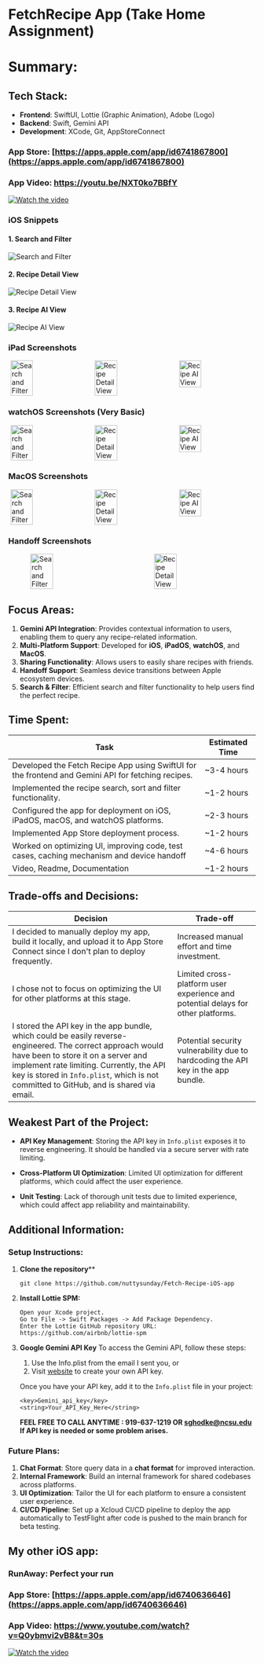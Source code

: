# FetchRecipe App (Take Home Assignment)

# Summary:

## Tech Stack:
- **Frontend**: SwiftUI, Lottie (Graphic Animation), Adobe (Logo)
- **Backend**: Swift, Gemini API
- **Development**: XCode, Git, AppStoreConnect

### App Store: [https://apps.apple.com/app/id6741867800](https://apps.apple.com/app/id6741867800)

### App Video: https://youtu.be/NXT0ko7BBfY

[![Watch the video](https://img.youtube.com/vi/NXT0ko7BBfY/0.jpg)](https://youtu.be/NXT0ko7BBfY)


### iOS Snippets

#### 1. Search and Filter
![Search and Filter](ReadmeImages/search.gif)

#### 2. Recipe Detail View
![Recipe Detail View](ReadmeImages/detail.gif)

#### 3. Recipe AI View
![Recipe AI View](ReadmeImages/ai.gif)


### iPad Screenshots
<div style="display: flex; justify-content: space-around;">
  <img src="ReadmeImages/iPad/5.png" alt="Search and Filter" width="30%" style="margin-right: 10px;" />
  <img src="ReadmeImages/iPad/6.png" " alt="Recipe Detail View" width="30%" style="margin-right: 10px;" />
  <img src="ReadmeImages/iPad/3.png"  alt="Recipe AI View" width="30%" />
</div>


### watchOS Screenshots (Very Basic)
<div style="display: flex; justify-content: space-around;">
  <img src="ReadmeImages/watchOS/1.png" alt="Search and Filter" width="30%" style="margin-right: 10px;" />
  <img src="ReadmeImages/watchOS/2.png" " alt="Recipe Detail View" width="30%" style="margin-right: 10px;" />
  <img src="ReadmeImages/watchOS/3.png"  alt="Recipe AI View" width="30%" />
</div>

### MacOS Screenshots
<div style="display: flex; justify-content: space-around;">
  <img src="ReadmeImages/MacOS/1.png" alt="Search and Filter" width="30%" style="margin-right: 10px;" />
  <img src="ReadmeImages/MacOS/2.png" " alt="Recipe Detail View" width="30%" style="margin-right: 10px;" />
  <img src="ReadmeImages/MacOS/3.png"  alt="Recipe AI View" width="30%" />
</div>

### Handoff Screenshots
<div style="display: flex; justify-content: space-around;">
  <img src="ReadmeImages/Handoff/1.png" alt="Search and Filter" width="30%" style="margin-right: 10px;" />
  <img src="ReadmeImages/Handoff/2.png" " alt="Recipe Detail View" width="30%" style="margin-right: 10px;" />
</div>




## Focus Areas:
1. **Gemini API Integration**: Provides contextual information to users, enabling them to query any recipe-related information.
2. **Multi-Platform Support**: Developed for **iOS**, **iPadOS**, **watchOS**, and **MacOS**.
3. **Sharing Functionality**: Allows users to easily share recipes with friends.
4. **Handoff Support**: Seamless device transitions between Apple ecosystem devices.
5. **Search & Filter**: Efficient search and filter functionality to help users find the perfect recipe.

## Time Spent: 

| **Task**                                                                                             | **Estimated Time**   |
|------------------------------------------------------------------------------------------------------|----------------------|
| Developed the Fetch Recipe App using SwiftUI for the frontend and Gemini API for fetching recipes.   | ~3-4 hours           |
| Implemented the recipe search, sort and filter functionality.                                        | ~1-2 hours           |
| Configured the app for deployment on iOS, iPadOS, macOS, and watchOS platforms.                      | ~2-3 hours           |
| Implemented App Store deployment process.                                                            | ~1-2 hours           |
| Worked on optimizing UI, improving code, test cases, caching mechanism and device handoff            | ~4-6 hours           |
| Video, Readme, Documentation                                                                         | ~1-2 hours           |


## Trade-offs and Decisions:

| **Decision**                                                                                         | **Trade-off**                           |
|------------------------------------------------------------------------------------------------------|-----------------------------------------|
| I decided to manually deploy my app, build it locally, and upload it to App Store Connect since I don't plan to deploy frequently. | Increased manual effort and time investment. |
| I chose not to focus on optimizing the UI for other platforms at this stage.                        | Limited cross-platform user experience and potential delays for other platforms. |
| I stored the API key in the app bundle, which could be easily reverse-engineered. The correct approach would have been to store it on a server and implement rate limiting. Currently, the API key is stored in `Info.plist`, which is not committed to GitHub, and is shared via email. | Potential security vulnerability due to hardcoding the API key in the app bundle. |



## Weakest Part of the Project:

- **API Key Management**: Storing the API key in `Info.plist` exposes it to reverse engineering. It should be handled via a secure server with rate limiting.
  
- **Cross-Platform UI Optimization**: Limited UI optimization for different platforms, which could affect the user experience.

- **Unit Testing**: Lack of thorough unit tests due to limited experience, which could affect app reliability and maintainability.



## Additional Information:

### Setup Instructions:
1. **Clone the repository****
   ```
   git clone https://github.com/nuttysunday/Fetch-Recipe-iOS-app
   ```
2. **Install Lottie SPM:**
    ```
   Open your Xcode project.
   Go to File -> Swift Packages -> Add Package Dependency.
   Enter the Lottie GitHub repository URL:  https://github.com/airbnb/lottie-spm
   ```
3. **Google Gemini API Key**
    To access the Gemini API, follow these steps:

    1. Use the Info.plist from the email I sent you, or
    2. Visit [website](https://aistudio.google.com/app/apikey) to create your own API key.

    Once you have your API key, add it to the `Info.plist` file in your project:

    ```
    <key>Gemini_api_key</key>
    <string>Your_API_Key_Here</string>
    ```

    
    **FEEL FREE TO CALL ANYTIME : 919-637-1219 OR sghodke@ncsu.edu**
    **If API key is needed or some problem arises.**



### Future Plans:
1. **Chat Format**: Store query data in a **chat format** for improved interaction.
2. **Internal Framework**: Build an internal framework for shared codebases across platforms.
3. **UI Optimization**: Tailor the UI for each platform to ensure a consistent user experience.
4. **CI/CD Pipeline**: Set up a Xcloud CI/CD pipeline to deploy the app automatically to TestFlight after code is pushed to the main branch for beta testing.


## My other iOS app:

### RunAway: Perfect your run

### App Store: [https://apps.apple.com/app/id6740636646](https://apps.apple.com/app/id6740636646)

### App Video: https://www.youtube.com/watch?v=Q0ybmvi2vB8&t=30s

[![Watch the video](https://img.youtube.com/vi/Q0ybmvi2vB8/0.jpg)](https://www.youtube.com/watch?v=Q0ybmvi2vB8&t=30s)

